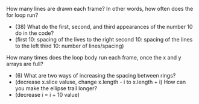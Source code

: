 How many lines are drawn each frame? In other words, how often does the for loop run?
  - (38)
What do the first, second, and third appearances of the number 10 do in the code?
  - (first 10: spacing of the lives to the right second 10: spacing of the lines to the left third 10: number of lines/spacing)

How many times does the loop body run each frame, once the x and y arrays are full?
  - (6)
What are two ways of increasing the spacing between rings?
  - (decrease x.slice valuse, change x.length - i to x.length + i)
How can you make the ellipse trail longer?
  - (decrease i = i + 10 value)
